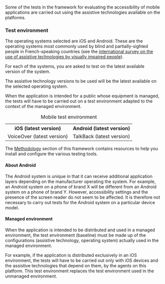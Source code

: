 Some of the tests in the framework for evaluating the accessibility of mobile applications are carried out using the assistive technologies available on the platforms.

### Test environment 

The operating systems selected are iOS and Android. These are the operating systems most commonly used by blind and partially-sighted people in French-speaking countries (see the [international survey on the use of assistive technologies by visually impaired people](https://access42.net/enquete-internationale-usage-technologies-assistance-deficients-visuels)).

For each of the systems, you are asked to test on the latest available version of the system. 

The assistive technology versions to be used will be the latest available on the selected operating system. 

When the application is intended for a public whose equipment is managed, the tests will have to be carried out on a test environment adapted to the context of the managed environment.

<table>
	<caption>Mobile test environment </caption>
	<tr>
		<th scope="col">iOS (latest version)</th>
		<th scope="col">Android (latest version)</th>
	</tr>
	<tr>
		<td>VoiceOver (latest version)</td>
		<td>TalkBack (latest version)</td>
	</tr>
</table>

The [Methodology](methodologie.md) section of this framework contains resources to help you install and configure the various testing tools. 

#### About Android 

The Android system is unique in that it can receive additional application layers depending on the manufacturer operating the system. For example, an Android system on a phone of brand X will be different from an Android system on a phone of brand Y. However, accessibility settings and the presence of the screen reader do not seem to be affected. It is therefore not necessary to carry out tests for the Android system on a particular device model.

#### Managed environment

When the application is intended to be distributed and used in a managed environment, the test environment (baseline) must be made up of the configurations (assistive technology, operating system) actually used in the managed environment.

For example, if the application is distributed exclusively in an iOS environment, the tests will have to be carried out only with iOS devices and the assistive technologies that depend on them, by the agents on this platform. This test environment replaces the test environment used in the unmanaged environment.